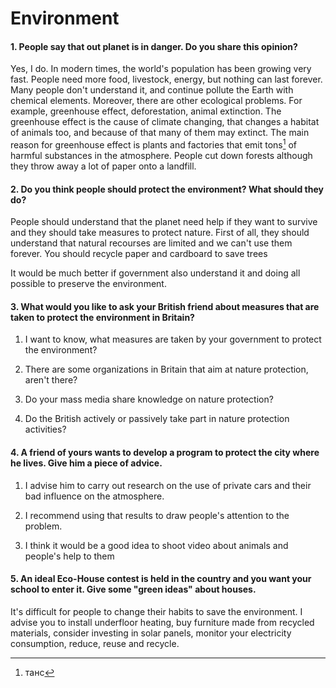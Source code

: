 Environment
===========

#### 1. People say that out planet is in danger. Do you share this opinion?

Yes, I do. In modern times, the world's population has been growing very fast.
People need more food, livestock, energy, but nothing can last forever. Many
people don't understand it, and continue pollute the Earth with chemical
elements. Moreover, there are other ecological problems. For example, greenhouse
effect, deforestation, animal extinction. The greenhouse effect is the cause of
climate changing, that changes a habitat of animals too, and because of that
many of them may extinct. The main reason for greenhouse effect is plants and
factories that emit tons[^1] of harmful substances in the atmosphere. People cut
down forests although they throw away a lot of paper onto a landfill.

[^1]: танс

#### 2. Do you think people should protect the environment? What should they do?

People should understand that the planet need help if they want to survive and
they should take measures to protect nature. First of all, they should
understand that natural recourses are limited and we can't use them forever. You
should recycle paper and cardboard to save trees

It would be much better if government also understand it and doing all possible
to preserve the environment.

#### 3. What would you like to ask your British friend about measures that are taken to protect the environment in Britain?

1.  I want to know, what measures are taken by your government to protect the
    environment?

2.  There are some organizations in Britain that aim at nature protection,
    aren't there?

3.  Do your mass media share knowledge on nature protection?

4.  Do the British actively or passively take part in nature protection
    activities?

#### 4. A friend of yours wants to develop a program to protect the city where he lives. Give him a piece of advice.

1.  I advise him to carry out research on the use of private cars and their bad
    influence on the atmosphere.

2.  I recommend using that results to draw people's attention to the problem.

3.  I think it would be a good idea to shoot video about animals and people's
    help to them

#### 5. An ideal Eco-House contest is held in the country and you want your school to enter it. Give some "green ideas" about houses.

It's difficult for people to change their habits to save the environment. I
advise you to install underfloor heating, buy furniture made from recycled
materials, consider investing in solar panels, monitor your electricity
consumption, reduce, reuse and recycle.
